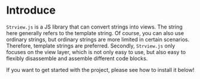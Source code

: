 # Introduce

`Strview.js` is a JS library that can convert strings into views. The string here generally refers to the template string. Of course, you can also use ordinary strings, but ordinary strings are more limited in certain scenarios. Therefore, template strings are preferred. Secondly, `Strview.js` only focuses on the view layer, which is not only easy to use, but also easy to flexibly disassemble and assemble different code blocks.

If you want to get started with the project, please see how to install it below!